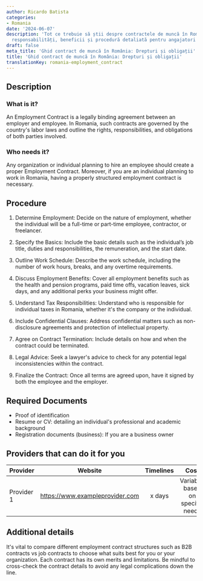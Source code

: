 ```yaml
---
author: Ricardo Batista
categories:
- Romania
date: '2024-06-07'
description: 'Tot ce trebuie să știi despre contractele de muncă în România: descriere,
  responsabilități, beneficii și procedură detaliată pentru angajatori și angajați.'
draft: false
meta_title: 'Ghid contract de muncă în România: Drepturi și obligații'
title: 'Ghid contract de muncă în România: Drepturi și obligații'
translationKey: romania-employment_contract
---
```



## Description
### What is it?
An Employment Contract is a legally binding agreement between an employer and employee. In Romania, such contracts are governed by the country's labor laws and outline the rights, responsibilities, and obligations of both parties involved.

### Who needs it?
Any organization or individual planning to hire an employee should create a proper Employment Contract. Moreover, if you are an individual planning to work in Romania, having a properly structured employment contract is necessary.

## Procedure 

1. Determine Employment: Decide on the nature of employment, whether the individual will be a full-time or part-time employee, contractor, or freelancer.

2. Specify the Basics: Include the basic details such as the individual’s job title, duties and responsibilities, the remuneration, and the start date.

3. Outline Work Schedule: Describe the work schedule, including the number of work hours, breaks, and any overtime requirements.

4. Discuss Employment Benefits: Cover all employment benefits such as the health and pension programs, paid time offs, vacation leaves, sick days, and any additional perks your business might offer.

5. Understand Tax Responsibilities: Understand who is responsible for individual taxes in Romania, whether it's the company or the individual.

6. Include Confidential Clauses: Address confidential matters such as non-disclosure agreements and protection of intellectual property.

7. Agree on Contract Termination: Include details on how and when the contract could be terminated.

8. Legal Advice: Seek a lawyer's advice to check for any potential legal inconsistencies within the contract.

9. Finalize the Contract: Once all terms are agreed upon, have it signed by both the employee and the employer.

## Required Documents
- Proof of identification 
- Resume or CV: detailing an individual's professional and academic background
- Registration documents (business): If you are a business owner

## Providers that can do it for you

| Provider        |     Website     |     Timelines    |       Cost      |
| --------------- | --------------- |  :-------------: | :-------------: |
| Provider 1      |  https://www.exampleprovider.com  |      x days      |        Variable, based on specific needs       |

## Additional details
It's vital to compare different employment contract structures such as B2B contracts vs job contracts to choose what suits best for you or your organization. Each contract has its own merits and limitations. Be mindful to cross-check the contract details to avoid any legal complications down the line.